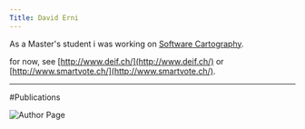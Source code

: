 ```yaml
---
Title: David Erni
---
```


As a Master's student i was working on [Software Cartography](%base_url%/research/softwarecartography).

for now, see [http://www.deif.ch/](http://www.deif.ch/) or [http://www.smartvote.ch/](http://www.smartvote.ch/).

---

#Publications

![Author Page](%base_url%/scgbib/author)
